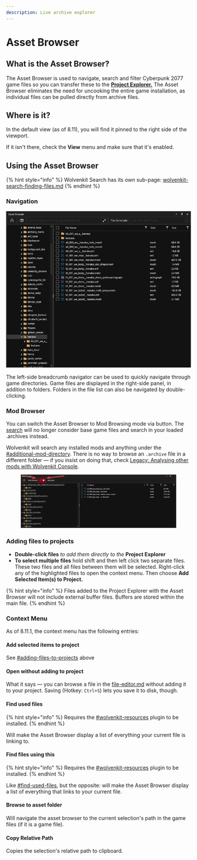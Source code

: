 ```yaml
---
description: Live archive explorer
---
```


# Asset Browser

## What is the Asset Browser?

The Asset Browser is used to navigate, search and filter Cyberpunk 2077 game files so you can transfer these to the [**Project Explorer.**](project-explorer.md) The Asset Browser eliminates the need for uncooking the entire game installation, as individual files can be pulled directly from archive files.

## Where is it?

In the default view (as of 8.11), you will find it pinned to the right side of the viewport.

If it isn't there, check the **View** menu and make sure that it's enabled.

## Using the Asset Browser

{% hint style="info" %}
Wolvenkit Search has its own sub-page: [wolvenkit-search-finding-files.md](../usage/wolvenkit-search-finding-files.md "mention")
{% endhint %}

### Navigation

![](<../../.gitbook/assets/8.5 Asset Browser.png>)

The left-side breadcrumb navigator can be used to quickly navigate through game directories. Game files are displayed in the right-side panel, in addition to folders. Folders in the file list can also be navigated by double-clicking.

### Mod Browser

You can switch the Asset Browser to Mod Browsing mode via button. The [search](asset-browser.md#search) will no longer consider base game files and search in your loaded .archives instead.

Wolvenkit will search any installed mods and anything under the [#additional-mod-directory](../settings.md#additional-mod-directory "mention"). There is no way to browse an `.archive` file in a different folder — if you insist on doing that, check [Legacy: Analysing other mods with Wolvenkit Console](http://127.0.0.1:5000/s/4gzcGtLrr90pVjAWVdTc/for-mod-creators/modding-guides/analysing-other-mods/legacy-analysing-other-mods-with-wolvenkit-console "mention").

<figure><img src="../../.gitbook/assets/asset_browser_mod_browser (1).png" alt=""><figcaption></figcaption></figure>

### Adding files to projects

* **Double-click files** _to add them directly to the_ **Project Explorer**
* **To select multiple files** hold shift and then left click two separate files. These two files and all files between them will be selected. Right-click any of the highlighted files to open the context menu. Then choose **Add Selected Item(s) to Project.**

{% hint style="info" %}
Files added to the Project Explorer with the Asset Browser will not include external buffer files. Buffers are stored within the main file.
{% endhint %}

### Context Menu

As of 8.11.1, the context menu has the following entries:

#### Add selected items to project

See [#adding-files-to-projects](asset-browser.md#adding-files-to-projects "mention") above

#### Open without adding to project

What it says — you can browse a file in the [file-editor.md](file-editor.md "mention") without adding it to your project. Saving (Hotkey: `Ctrl+S`) lets you save it to disk, though.

#### Find used files

{% hint style="info" %}
Requires the [#wolvenkit-resources](../home/home-plugins.md#wolvenkit-resources "mention") plugin to be installed.
{% endhint %}

Will make the Asset Browser display a list of everything your current file is linking to.

#### Find files using this

{% hint style="info" %}
Requires the [#wolvenkit-resources](../home/home-plugins.md#wolvenkit-resources "mention") plugin to be installed.
{% endhint %}

Like [#find-used-files](asset-browser.md#find-used-files "mention"), but the opposite: will make the Asset Browser display a list of everything that links to your current file.

#### Browse to asset folder

Will navigate the asset browser to the current selection's path in the game files (if it is a game file).

#### Copy Relative Path

Copies the selection's relative path to clipboard.&#x20;
